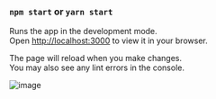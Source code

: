 ### `npm start` or `yarn start`

Runs the app in the development mode.\
Open [http://localhost:3000](http://localhost:3000) to view it in your browser.

The page will reload when you make changes.\
You may also see any lint errors in the console.

![image](https://github.com/nextstep11/Mint-Page/assets/139413429/63635546-45ef-4107-957b-81dd8b37a172)
